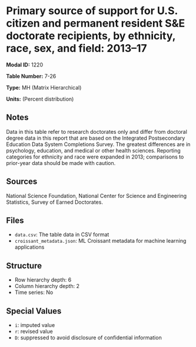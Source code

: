 # Primary source of support for U.S. citizen and permanent resident S&E doctorate recipients, by ethnicity,  race, sex, and field: 2013&#8211;17

**Modal ID:** 1220

**Table Number:** 7-26

**Type:** MH (Matrix Hierarchical)

**Units:** (Percent distribution)

## Notes

Data in this table refer to research doctorates only and differ from doctoral degree data in this report that are based on the Integrated Postsecondary Education Data System Completions Survey. The greatest differences are in psychology, education, and medical or other health sciences. Reporting categories for ethnicity and race were expanded in 2013; comparisons to prior-year data should be made with caution.

## Sources

National Science Foundation, National Center for Science and Engineering Statistics, Survey of Earned Doctorates.

## Files

- `data.csv`: The table data in CSV format
- `croissant_metadata.json`: ML Croissant metadata for machine learning applications

## Structure

- Row hierarchy depth: 6
- Column hierarchy depth: 2
- Time series: No

## Special Values

- `i`: imputed value
- `r`: revised value
- `D`: suppressed to avoid disclosure of confidential information
